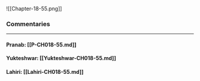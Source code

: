 ![[Chapter-18-55.png]]

### Commentaries

---

#### Pranab: [[P-CH018-55.md]]

#### Yukteshwar: [[Yukteshwar-CH018-55.md]]

#### Lahiri: [[Lahiri-CH018-55.md]]
